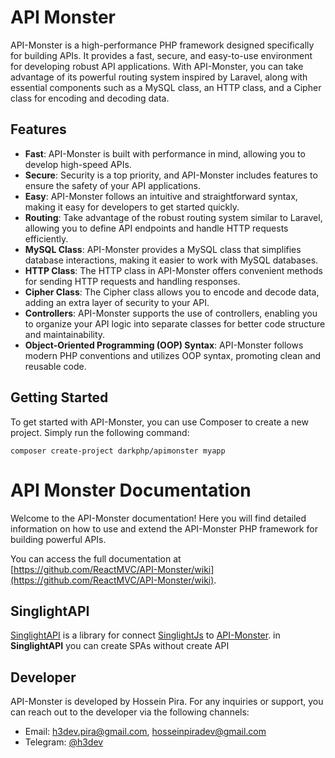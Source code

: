 # API Monster

API-Monster is a high-performance PHP framework designed specifically for building APIs. It provides a fast, secure, and easy-to-use environment for developing robust API applications. With API-Monster, you can take advantage of its powerful routing system inspired by Laravel, along with essential components such as a MySQL class, an HTTP class, and a Cipher class for encoding and decoding data. 

## Features

- **Fast**: API-Monster is built with performance in mind, allowing you to develop high-speed APIs.
- **Secure**: Security is a top priority, and API-Monster includes features to ensure the safety of your API applications.
- **Easy**: API-Monster follows an intuitive and straightforward syntax, making it easy for developers to get started quickly.
- **Routing**: Take advantage of the robust routing system similar to Laravel, allowing you to define API endpoints and handle HTTP requests efficiently.
- **MySQL Class**: API-Monster provides a MySQL class that simplifies database interactions, making it easier to work with MySQL databases.
- **HTTP Class**: The HTTP class in API-Monster offers convenient methods for sending HTTP requests and handling responses.
- **Cipher Class**: The Cipher class allows you to encode and decode data, adding an extra layer of security to your API.
- **Controllers**: API-Monster supports the use of controllers, enabling you to organize your API logic into separate classes for better code structure and maintainability.
- **Object-Oriented Programming (OOP) Syntax**: API-Monster follows modern PHP conventions and utilizes OOP syntax, promoting clean and reusable code.

## Getting Started

To get started with API-Monster, you can use Composer to create a new project. Simply run the following command:

```
composer create-project darkphp/apimonster myapp
```

# API Monster Documentation

Welcome to the API-Monster documentation! Here you will find detailed information on how to use and extend the API-Monster PHP framework for building powerful APIs. 

You can access the full documentation at [https://github.com/ReactMVC/API-Monster/wiki](https://github.com/ReactMVC/API-Monster/wiki).

## SinglightAPI 
 [SinglightAPI](https://github.com/mohammadali-arjomand/singlightapi) is a library for connect [SinglightJs](https://github.com/mohammadali-arjomand/singlightjs) to [API-Monster](https://github.com/ReactMVC/API-Monster). in **SinglightAPI** you can create SPAs without create API

## Developer

API-Monster is developed by Hossein Pira. For any inquiries or support, you can reach out to the developer via the following channels:

- Email: h3dev.pira@gmail.com, hosseinpiradev@gmail.com
- Telegram: [@h3dev](https://t.me/h3dev)
